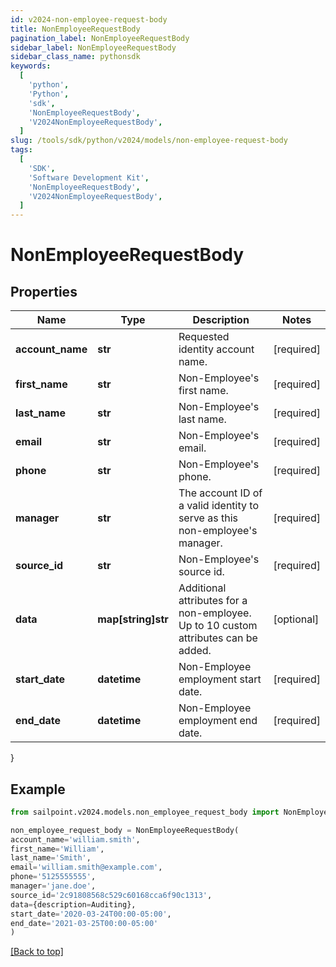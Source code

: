 ```yaml
---
id: v2024-non-employee-request-body
title: NonEmployeeRequestBody
pagination_label: NonEmployeeRequestBody
sidebar_label: NonEmployeeRequestBody
sidebar_class_name: pythonsdk
keywords:
  [
    'python',
    'Python',
    'sdk',
    'NonEmployeeRequestBody',
    'V2024NonEmployeeRequestBody',
  ]
slug: /tools/sdk/python/v2024/models/non-employee-request-body
tags:
  [
    'SDK',
    'Software Development Kit',
    'NonEmployeeRequestBody',
    'V2024NonEmployeeRequestBody',
  ]
---
```


# NonEmployeeRequestBody

## Properties

| Name | Type | Description | Notes |
| --- | --- | --- | --- |
| **account_name** | **str** | Requested identity account name. | [required] |
| **first_name** | **str** | Non-Employee's first name. | [required] |
| **last_name** | **str** | Non-Employee's last name. | [required] |
| **email** | **str** | Non-Employee's email. | [required] |
| **phone** | **str** | Non-Employee's phone. | [required] |
| **manager** | **str** | The account ID of a valid identity to serve as this non-employee's manager. | [required] |
| **source_id** | **str** | Non-Employee's source id. | [required] |
| **data** | **map[string]str** | Additional attributes for a non-employee. Up to 10 custom attributes can be added. | [optional] |
| **start_date** | **datetime** | Non-Employee employment start date. | [required] |
| **end_date** | **datetime** | Non-Employee employment end date. | [required] |

}

## Example

```python
from sailpoint.v2024.models.non_employee_request_body import NonEmployeeRequestBody

non_employee_request_body = NonEmployeeRequestBody(
account_name='william.smith',
first_name='William',
last_name='Smith',
email='william.smith@example.com',
phone='5125555555',
manager='jane.doe',
source_id='2c91808568c529c60168cca6f90c1313',
data={description=Auditing},
start_date='2020-03-24T00:00-05:00',
end_date='2021-03-25T00:00-05:00'
)

```

[[Back to top]](#)
